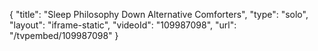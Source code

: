 {
    "title": "Sleep Philosophy Down Alternative Comforters",
    "type": "solo",
    "layout": "iframe-static",
    "videoId": "109987098",
    "url": "\/tvpembed\/109987098"
}